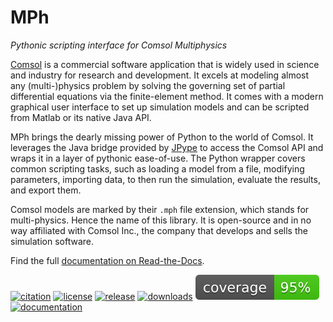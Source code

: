 ﻿# MPh
*Pythonic scripting interface for Comsol Multiphysics*

[Comsol][comsol] is a commercial software application that is widely
used in science and industry for research and development. It excels
at modeling almost any (multi-)physics problem by solving the governing
set of partial differential equations via the finite-element method.
It comes with a modern graphical user interface to set up simulation
models and can be scripted from Matlab or its native Java API.

MPh brings the dearly missing power of Python to the world of Comsol.
It leverages the Java bridge provided by [JPype][jpype] to access the
Comsol API and wraps it in a layer of pythonic ease-of-use. The Python
wrapper covers common scripting tasks, such as loading a model from a
file, modifying parameters, importing data, to then run the simulation,
evaluate the results, and export them.

Comsol models are marked by their `.mph` file extension, which stands
for multi-physics. Hence the name of this library. It is open-source
and in no way affiliated with Comsol Inc., the company that develops
and sells the simulation software.

Find the full [documentation on Read-the-Docs][docs].

[comsol]: https://www.comsol.com
[jpype]:  https://github.com/jpype-project/jpype
[docs]:   https://mph.readthedocs.io

[![citation](
    https://zenodo.org/badge/264718959.svg)](
    https://zenodo.org/badge/latestdoi/264718959)
[![license](
    https://img.shields.io/badge/License-MIT-green.svg)](
    https://opensource.org/licenses/MIT)
[![release](
    https://img.shields.io/pypi/v/mph.svg)](
    https://pypi.python.org/pypi/mph)
[![downloads](
    https://img.shields.io/pypi/dm/MPh)](
    https://pepy.tech/project/mph)
![coverage](
    tests/coverage.svg?raw=true)
[![documentation](
    https://readthedocs.org/projects/mph/badge/?version=latest)](
    https://mph.readthedocs.io/en/latest)
